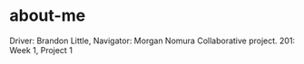 # about-me

Driver: Brandon Little, Navigator: Morgan Nomura
Collaborative project.
201: Week 1, Project 1
